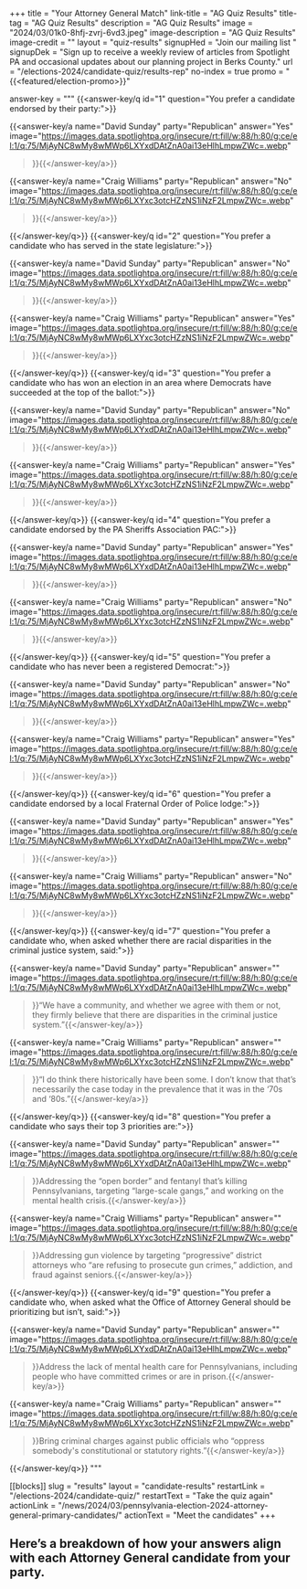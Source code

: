 +++
title = "Your Attorney General Match"
link-title = "AG Quiz Results"
title-tag = "AG Quiz Results"
description = "AG Quiz Results"
image = "2024/03/01k0-8hfj-zvrj-6vd3.jpeg"
image-description = "AG Quiz Results"
image-credit = ""
layout = "quiz-results"
signupHed = "Join our mailing list "
signupDek = "Sign up to receive a weekly review of articles from Spotlight PA and occasional updates about our planning project in Berks County."
url = "/elections-2024/candidate-quiz/results-rep"
no-index = true
promo = "{{<featured/election-promo>}}"

answer-key = """
{{<answer-key/q id="1" question="You prefer a candidate endorsed by their party:">}}

  {{<answer-key/a name="David Sunday" party="Republican" answer="Yes"
    image="https://images.data.spotlightpa.org/insecure/rt:fill/w:88/h:80/g:ce/el:1/q:75/MjAyNC8wMy8wMWp6LXYxdDAtZnA0ai13eHlhLmpwZWc=.webp"
  >}}{{</answer-key/a>}}

  {{<answer-key/a name="Craig Williams" party="Republican" answer="No"
    image="https://images.data.spotlightpa.org/insecure/rt:fill/w:88/h:80/g:ce/el:1/q:75/MjAyNC8wMy8wMWp6LXYxc3otcHZzNS1iNzF2LmpwZWc=.webp"
  >}}{{</answer-key/a>}}

{{</answer-key/q>}}
{{<answer-key/q id="2" question="You prefer a candidate who has served in the state legislature:">}}

  {{<answer-key/a name="David Sunday" party="Republican" answer="No"
    image="https://images.data.spotlightpa.org/insecure/rt:fill/w:88/h:80/g:ce/el:1/q:75/MjAyNC8wMy8wMWp6LXYxdDAtZnA0ai13eHlhLmpwZWc=.webp"
  >}}{{</answer-key/a>}}

  {{<answer-key/a name="Craig Williams" party="Republican" answer="Yes"
    image="https://images.data.spotlightpa.org/insecure/rt:fill/w:88/h:80/g:ce/el:1/q:75/MjAyNC8wMy8wMWp6LXYxc3otcHZzNS1iNzF2LmpwZWc=.webp"
  >}}{{</answer-key/a>}}

{{</answer-key/q>}}
{{<answer-key/q id="3" question="You prefer a candidate who has won an election in an area where Democrats have succeeded at the top of the ballot:">}}

  {{<answer-key/a name="David Sunday" party="Republican" answer="No"
    image="https://images.data.spotlightpa.org/insecure/rt:fill/w:88/h:80/g:ce/el:1/q:75/MjAyNC8wMy8wMWp6LXYxdDAtZnA0ai13eHlhLmpwZWc=.webp"
  >}}{{</answer-key/a>}}

  {{<answer-key/a name="Craig Williams" party="Republican" answer="Yes"
    image="https://images.data.spotlightpa.org/insecure/rt:fill/w:88/h:80/g:ce/el:1/q:75/MjAyNC8wMy8wMWp6LXYxc3otcHZzNS1iNzF2LmpwZWc=.webp"
  >}}{{</answer-key/a>}}

{{</answer-key/q>}}
{{<answer-key/q id="4" question="You prefer a candidate endorsed by the PA Sheriffs Association PAC:">}}

  {{<answer-key/a name="David Sunday" party="Republican" answer="Yes"
    image="https://images.data.spotlightpa.org/insecure/rt:fill/w:88/h:80/g:ce/el:1/q:75/MjAyNC8wMy8wMWp6LXYxdDAtZnA0ai13eHlhLmpwZWc=.webp"
  >}}{{</answer-key/a>}}

  {{<answer-key/a name="Craig Williams" party="Republican" answer="No"
    image="https://images.data.spotlightpa.org/insecure/rt:fill/w:88/h:80/g:ce/el:1/q:75/MjAyNC8wMy8wMWp6LXYxc3otcHZzNS1iNzF2LmpwZWc=.webp"
  >}}{{</answer-key/a>}}

{{</answer-key/q>}}
{{<answer-key/q id="5" question="You prefer a candidate who has never been a registered Democrat:">}}

  {{<answer-key/a name="David Sunday" party="Republican" answer="No"
    image="https://images.data.spotlightpa.org/insecure/rt:fill/w:88/h:80/g:ce/el:1/q:75/MjAyNC8wMy8wMWp6LXYxdDAtZnA0ai13eHlhLmpwZWc=.webp"
  >}}{{</answer-key/a>}}

  {{<answer-key/a name="Craig Williams" party="Republican" answer="Yes"
    image="https://images.data.spotlightpa.org/insecure/rt:fill/w:88/h:80/g:ce/el:1/q:75/MjAyNC8wMy8wMWp6LXYxc3otcHZzNS1iNzF2LmpwZWc=.webp"
  >}}{{</answer-key/a>}}

{{</answer-key/q>}}
{{<answer-key/q id="6" question="You prefer a candidate endorsed by a local Fraternal Order of Police lodge:">}}

  {{<answer-key/a name="David Sunday" party="Republican" answer="Yes"
    image="https://images.data.spotlightpa.org/insecure/rt:fill/w:88/h:80/g:ce/el:1/q:75/MjAyNC8wMy8wMWp6LXYxdDAtZnA0ai13eHlhLmpwZWc=.webp"
  >}}{{</answer-key/a>}}

  {{<answer-key/a name="Craig Williams" party="Republican" answer="No"
    image="https://images.data.spotlightpa.org/insecure/rt:fill/w:88/h:80/g:ce/el:1/q:75/MjAyNC8wMy8wMWp6LXYxc3otcHZzNS1iNzF2LmpwZWc=.webp"
  >}}{{</answer-key/a>}}

{{</answer-key/q>}}
{{<answer-key/q id="7" question="You prefer a candidate who, when asked whether there are racial disparities in the criminal justice system, said:">}}

  {{<answer-key/a name="David Sunday" party="Republican" answer=""
    image="https://images.data.spotlightpa.org/insecure/rt:fill/w:88/h:80/g:ce/el:1/q:75/MjAyNC8wMy8wMWp6LXYxdDAtZnA0ai13eHlhLmpwZWc=.webp"
  >}}“We have a community, and whether we agree with them or not, they firmly believe that there are disparities in the criminal justice system.”{{</answer-key/a>}}

  {{<answer-key/a name="Craig Williams" party="Republican" answer=""
    image="https://images.data.spotlightpa.org/insecure/rt:fill/w:88/h:80/g:ce/el:1/q:75/MjAyNC8wMy8wMWp6LXYxc3otcHZzNS1iNzF2LmpwZWc=.webp"
  >}}“I do think there historically have been some. I don’t know that that’s necessarily the case today in the prevalence that it was in the ‘70s and ‘80s.”{{</answer-key/a>}}

{{</answer-key/q>}}
{{<answer-key/q id="8" question="You prefer a candidate who says their top 3 priorities are:">}}

  {{<answer-key/a name="David Sunday" party="Republican" answer=""
    image="https://images.data.spotlightpa.org/insecure/rt:fill/w:88/h:80/g:ce/el:1/q:75/MjAyNC8wMy8wMWp6LXYxdDAtZnA0ai13eHlhLmpwZWc=.webp"
  >}}Addressing the “open border” and fentanyl that’s killing Pennsylvanians, targeting “large-scale gangs,” and working on the mental health crisis.{{</answer-key/a>}}

  {{<answer-key/a name="Craig Williams" party="Republican" answer=""
    image="https://images.data.spotlightpa.org/insecure/rt:fill/w:88/h:80/g:ce/el:1/q:75/MjAyNC8wMy8wMWp6LXYxc3otcHZzNS1iNzF2LmpwZWc=.webp"
  >}}Addressing gun violence by targeting “progressive” district attorneys who “are refusing to prosecute gun crimes,” addiction, and fraud against seniors.{{</answer-key/a>}}

{{</answer-key/q>}}
{{<answer-key/q id="9" question="You prefer a candidate who, when asked what the Office of Attorney General should be prioritizing but isn’t, said:">}}

  {{<answer-key/a name="David Sunday" party="Republican" answer=""
    image="https://images.data.spotlightpa.org/insecure/rt:fill/w:88/h:80/g:ce/el:1/q:75/MjAyNC8wMy8wMWp6LXYxdDAtZnA0ai13eHlhLmpwZWc=.webp"
  >}}Address the lack of mental health care for Pennsylvanians, including people who have committed crimes or are in prison.{{</answer-key/a>}}

  {{<answer-key/a name="Craig Williams" party="Republican" answer=""
    image="https://images.data.spotlightpa.org/insecure/rt:fill/w:88/h:80/g:ce/el:1/q:75/MjAyNC8wMy8wMWp6LXYxc3otcHZzNS1iNzF2LmpwZWc=.webp"
  >}}Bring criminal charges against public officials who “oppress somebody's constitutional or statutory rights.”{{</answer-key/a>}}

{{</answer-key/q>}}
"""

[[blocks]]
slug = "results"
layout = "candidate-results"
restartLink = "/elections-2024/candidate-quiz/"
restartText = "Take the quiz again"
actionLink = "/news/2024/03/pennsylvania-election-2024-attorney-general-primary-candidates/"
actionText = "Meet the candidates"
+++

## Here’s a breakdown of how your answers align with each Attorney General candidate from your party.



